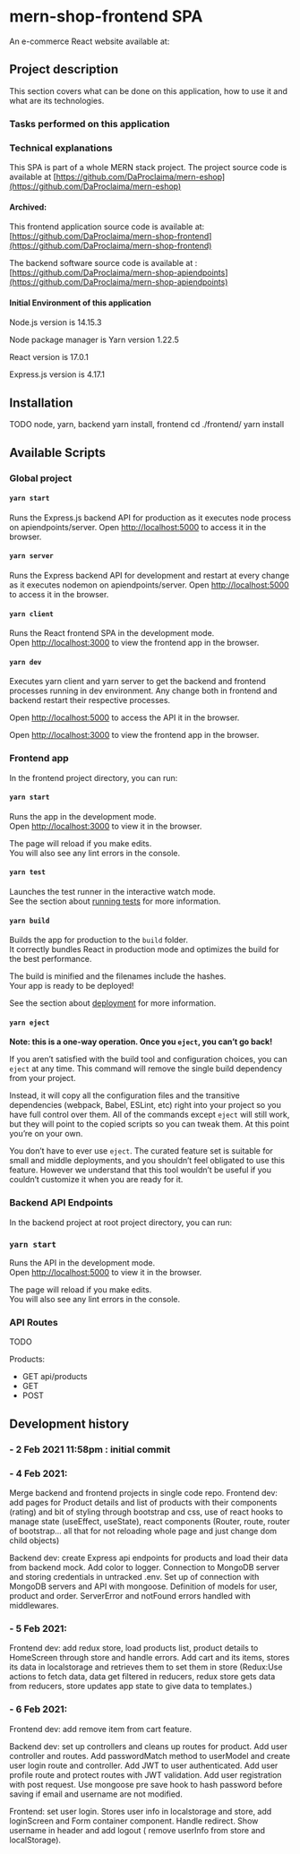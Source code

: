 # mern-shop-frontend SPA

An e-commerce React website available at:

## Project description

This section covers what can be done on this application, how to use it and what are its technologies.

### Tasks performed on this application

### Technical explanations

This SPA is part of a whole MERN stack project.
The project source code is available at [https://github.com/DaProclaima/mern-eshop](https://github.com/DaProclaima/mern-eshop)

#### Archived:

This frontend application source code is available at: [https://github.com/DaProclaima/mern-shop-frontend](https://github.com/DaProclaima/mern-shop-frontend)

The backend software source code is available at : [https://github.com/DaProclaima/mern-shop-apiendpoints](https://github.com/DaProclaima/mern-shop-apiendpoints)

#### Initial Environment of this application

Node.js version is 14.15.3

Node package manager is Yarn version 1.22.5

React version is 17.0.1

Express.js version is 4.17.1

## Installation
TODO
node, yarn, backend yarn install, frontend cd ./frontend/ yarn install

## Available Scripts

### Global project

#### `yarn start`

Runs the Express.js backend API for production as it executes node process on apiendpoints/server.
Open [http://localhost:5000](http://localhost:5000) to access it in the browser.

#### `yarn server`

Runs the Express backend API for development and restart at every change as it executes nodemon
on apiendpoints/server.
Open [http://localhost:5000](http://localhost:5000) to access it in the browser.

#### `yarn client`

Runs the React frontend SPA in the development mode.\
Open [http://localhost:3000](http://localhost:3000) to view the frontend app in the browser.

#### `yarn dev`

Executes yarn client and yarn server to get the backend and frontend processes running in dev environment.
Any change both in frontend and backend restart their respective processes.

Open [http://localhost:5000](http://localhost:5000) to access the API it in the browser.

Open [http://localhost:3000](http://localhost:3000) to view the frontend app in the browser.

### Frontend app

In the frontend project directory, you can run:

#### `yarn start`

Runs the app in the development mode.\
Open [http://localhost:3000](http://localhost:3000) to view it in the browser.

The page will reload if you make edits.\
You will also see any lint errors in the console.

#### `yarn test`

Launches the test runner in the interactive watch mode.\
See the section about [running tests](https://facebook.github.io/create-react-app/docs/running-tests) for more information.

#### `yarn build`

Builds the app for production to the `build` folder.\
It correctly bundles React in production mode and optimizes the build for the best performance.

The build is minified and the filenames include the hashes.\
Your app is ready to be deployed!

See the section about [deployment](https://facebook.github.io/create-react-app/docs/deployment) for more information.

#### `yarn eject`

**Note: this is a one-way operation. Once you `eject`, you can’t go back!**

If you aren’t satisfied with the build tool and configuration choices, you can `eject` at any time. This command will remove the single build dependency from your project.

Instead, it will copy all the configuration files and the transitive dependencies (webpack, Babel, ESLint, etc) right into your project so you have full control over them. All of the commands except `eject` will still work, but they will point to the copied scripts so you can tweak them. At this point you’re on your own.

You don’t have to ever use `eject`. The curated feature set is suitable for small and middle deployments, and you shouldn’t feel obligated to use this feature. However we understand that this tool wouldn’t be useful if you couldn’t customize it when you are ready for it.

### Backend API Endpoints

In the backend project at root project directory, you can run:

### `yarn start`

Runs the API in the development mode.\
Open [http://localhost:5000](http://localhost:3000) to view it in the browser.

The page will reload if you make edits.\
You will also see any lint errors in the console.

### API Routes
TODO

Products:

- GET api/products
- GET
- POST


## Development history

### - 2 Feb 2021 11:58pm : initial commit


### - 4 Feb 2021:
  Merge backend and frontend projects in single code repo.
  Frontend dev: add pages for Product details and list of products with their components (rating) 
  and bit of styling through bootstrap and css, use of react hooks to manage state (useEffect, useState),
  react components (Router, route, router of bootstrap... 
  all that for not reloading whole page and just change dom child objects)
  
  
  Backend dev: create Express api endpoints for products and load their data from backend mock. 
  Add color to logger. Connection to MongoDB server and storing credentials in untracked .env. 
  Set up of connection with MongoDB servers and API with mongoose. Definition of models for user, 
  product and order. ServerError and notFound errors handled with middlewares.


### - 5 Feb 2021:
  Frontend dev: add redux store, load products list, product details to HomeScreen through store and handle errors. 
  Add cart and its items, stores its data in localstorage and retrieves them to set them in store
  (Redux:Use actions to fetch data, data get filtered in reducers, redux store gets data from reducers, 
  store updates app state to give data to templates.)


### - 6 Feb 2021: 
Frontend dev: add remove item from cart feature. 

Backend dev: set up controllers and cleans up routes for product. Add user controller and routes.
Add passwordMatch method to userModel and create user login route and controller. Add JWT to user authenticated.
Add user profile route and protect routes with JWT validation.
Add user registration with post request. Use mongoose pre save hook to hash password 
before saving if email and username are not modified. 


Frontend: set user login. Stores user info in localstorage and store, add loginScreen and Form container component. 
Handle redirect. Show username in  header and add logout ( remove userInfo from store and localStorage).
